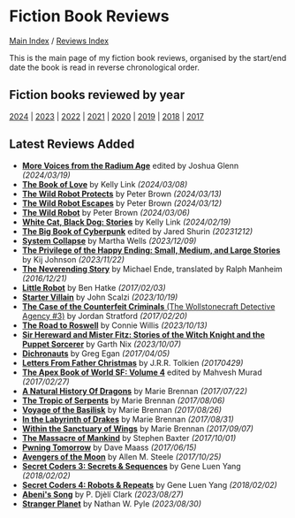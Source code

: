 # Fiction Book Reviews

[Main Index](../../README.md) / [Reviews Index](../README.md)

This is the main page of my fiction book reviews, organised by the start/end date the book is read in reverse chronological order.

## Fiction books reviewed by year
[2024](2024/README.md) | [2023](2023/README.md) | [2022](2022/README.md) | [2021](2021/README.md) | [2020](2020/README.md) | [2019](2019/README.md) | [2018](2018/README.md) | [2017](2017/README.md)

## Latest Reviews Added
- [**More Voices from the Radium Age**](2024/20240319-MoveVoicesRadiumAge.md) edited by Joshua Glenn *(2024/03/19)*
- [**The Book of Love**](2024/20240308-BookLove.md) by Kelly Link *(2024/03/08)*
- [**The Wild Robot Protects**](2024/20240313-WildRobotProtects.md) by Peter Brown *(2024/03/13)*
- [**The Wild Robot Escapes**](2024/20240312-WildRobotEscapes.md) by Peter Brown *(2024/03/12)*
- [**The Wild Robot**](2024/20240306-WildRobot.md) by Peter Brown *(2024/03/06)*
- [**White Cat, Black Dog: Stories**](2024/20240219-WhiteCatBlackDog.md) by Kelly Link *(2024/02/19)*
- [**The Big Book of Cyberpunk**](2023/20231212-BigBookCyberpunk.md) edited by Jared Shurin *(20231212)*
- [**System Collapse**](2023/20231209-SystemCollapse.md) by Martha Wells *(2023/12/09)*
- [**The Privilege of the Happy Ending: Small, Medium, and Large Stories**](2023/20231122-PrivilageHappyEnding.md) by Kij Johnson *(2023/11/22)*
- [**The Neverending Story**](2016/20161221-NeverendingStory.md) by Michael Ende, translated by Ralph Manheim *(2016/12/21)*
- [**Little Robot**](2017/20170203-LittleRobot.md) by Ben Hatke *(2017/02/03)*
- [**Starter Villain**](2023/20231019-StarterVillain.md) by John Scalzi *(2023/10/19)*
- [**The Case of the Counterfeit Criminals** (The Wollstonecraft Detective Agency #3)](2017/20170220-CaseCounterfeitCriminals.md) by Jordan Stratford *(2017/02/20)*
- [**The Road to Roswell**](2023/20231013-RoadRoswell.md) by Connie Willis *(2023/10/13)*
- [**Sir Hereward and Mister Fitz: Stories of the Witch Knight and the Puppet Sorcerer**](2023/20231007-HerewardFitz.md) by Garth Nix *(2023/10/07)*
- [**Dichronauts**](2017/20170405-Dichronauts.md) by Greg Egan *(2017/04/05)*
- [**Letters From Father Christmas**](2017/20170429-LettersFatherChristmas.md) by J.R.R. Tolkien *(20170429)*
- [**The Apex Book of World SF: Volume 4**](2017/20170227-ApexBookWorldSF4.md) edited by Mahvesh Murad *(2017/02/27)*
- [**A Natural History Of Dragons**](2017/20170722-NaturalHistoryDragons.md) by Marie Brennan *(2017/07/22)*
- [**The Tropic of Serpents**](2017/20170806-TropicSerpents.md) by Marie Brennan *(2017/08/06)*
- [**Voyage of the Basilisk**](2017/20170826-VoyageBasilisk.md) by Marie Brennan *(2017/08/26)*
- [**In the Labyrinth of Drakes**](2017/20170831-LabyrinthDrakes.md) by Marie Brennan *(2017/08/31)*
- [**Within the Sanctuary of Wings**](2017/20170907-WithinSantuaryWings.md) by Marie Brennan *(2017/09/07)*
- [**The Massacre of Mankind**](2017/20171001-MassacreMankind.md) by Stephen Baxter *(2017/10/01)*
- [**Pwning Tomorrow**](2017/20170615-PwningTomorrow.md) by Dave Maass *(2017/06/15)*
- [**Avengers of the Moon**](2017/20171025-AvengersMoon.md) by Allen M. Steele *(2017/10/25)*
- [**Secret Coders 3: Secrets & Sequences**](2018/20180202-SecretCodersSecretsSequences.md) by Gene Luen Yang *(2018/02/02)*
- [**Secret Coders 4: Robots & Repeats**](2018/20180202-SecretCodersRobotsRepeats.md) by Gene Luen Yang *(2018/02/02)*
- [**Abeni's Song**](2023/20230827-AbeniSong.md) by P. Djèlí Clark *(2023/08/27)*
- [**Stranger Planet**](2023/20230830-StrangerPlanet.md) by Nathan W. Pyle *(2023/08/30)*
